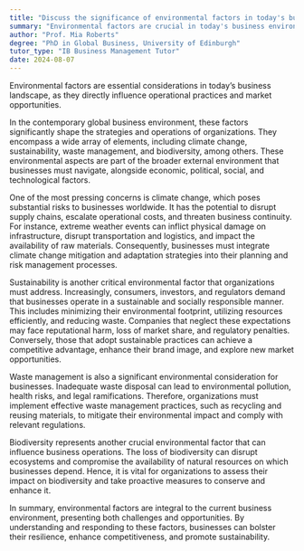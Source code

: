 ```yaml
---
title: "Discuss the significance of environmental factors in today's business environment"
summary: "Environmental factors are crucial in today's business environment as they directly impact business operations and market opportunities."
author: "Prof. Mia Roberts"
degree: "PhD in Global Business, University of Edinburgh"
tutor_type: "IB Business Management Tutor"
date: 2024-08-07
---
```


Environmental factors are essential considerations in today’s business landscape, as they directly influence operational practices and market opportunities.

In the contemporary global business environment, these factors significantly shape the strategies and operations of organizations. They encompass a wide array of elements, including climate change, sustainability, waste management, and biodiversity, among others. These environmental aspects are part of the broader external environment that businesses must navigate, alongside economic, political, social, and technological factors.

One of the most pressing concerns is climate change, which poses substantial risks to businesses worldwide. It has the potential to disrupt supply chains, escalate operational costs, and threaten business continuity. For instance, extreme weather events can inflict physical damage on infrastructure, disrupt transportation and logistics, and impact the availability of raw materials. Consequently, businesses must integrate climate change mitigation and adaptation strategies into their planning and risk management processes.

Sustainability is another critical environmental factor that organizations must address. Increasingly, consumers, investors, and regulators demand that businesses operate in a sustainable and socially responsible manner. This includes minimizing their environmental footprint, utilizing resources efficiently, and reducing waste. Companies that neglect these expectations may face reputational harm, loss of market share, and regulatory penalties. Conversely, those that adopt sustainable practices can achieve a competitive advantage, enhance their brand image, and explore new market opportunities.

Waste management is also a significant environmental consideration for businesses. Inadequate waste disposal can lead to environmental pollution, health risks, and legal ramifications. Therefore, organizations must implement effective waste management practices, such as recycling and reusing materials, to mitigate their environmental impact and comply with relevant regulations.

Biodiversity represents another crucial environmental factor that can influence business operations. The loss of biodiversity can disrupt ecosystems and compromise the availability of natural resources on which businesses depend. Hence, it is vital for organizations to assess their impact on biodiversity and take proactive measures to conserve and enhance it.

In summary, environmental factors are integral to the current business environment, presenting both challenges and opportunities. By understanding and responding to these factors, businesses can bolster their resilience, enhance competitiveness, and promote sustainability.
    